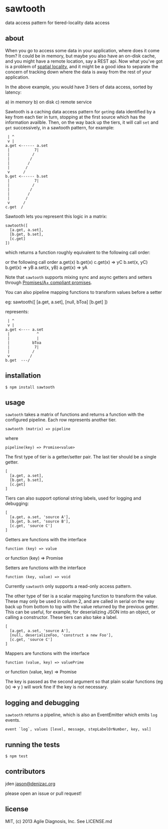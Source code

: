 # sawtooth
data access pattern for tiered-locality data access

## about

When you go to access some data in your application, where does it come from? It could be in memory, but maybe you also have an on-disk cache, and you might have a remote location, say a REST api. Now what you've got is a problem of [spatial locality](http://en.wikipedia.org/wiki/Locality_of_reference), and it might be a good idea to separate the concern of tracking down where the data is away from the rest of your application.

In the above example, you would have 3 tiers of data access, sorted by latency:

a) in memory
b) on disk
c) remote service

Sawtooth is a caching data access pattern for `get`ing data identified by a key from each tier in turn, stopping at the first source which has the information availble. Then, on the way back up the tiers, it will call `set` and `get` successively, in a sawtooth pattern, for example:

     | ^
     v |
    a.get <------ a.set
     |           7|
     |          /
     |         /
     |        /
     |       /
     v      /
    b.get <------ b.set
     |           7|
     |          /
     |         /
     |        /
     |       /
     v      /
    c.get  /

Sawtooth lets you represent this logic in a matrix:

    sawtooth([
      [a.get, a.set],
      [b.get, b.set],
      [c.get]
    ])

which returns a function roughly equivalent to the following call order:

  or the following call order
  a.get(x)
  b.get(x)
  c.get(x)
  => yC
  b.set(x, yC)
  b.get(x)
  => yB
  a.set(x, yB)
  a.get(x)
  => yA

Note that `sawtooth` supports mixing sync and async getters and setters through [Promises/A+ compliant promises](https://github.com/promises-aplus/promises-spec).

You can also pipeline mapping functions to transform values before a setter

  eg:
    sawtooth([
      [a.get, a.set],
      [null, bToa]
      [b.get]
    ])

  represents:

     | ^
     v |
    a.get <---- a.set
     |            ^
     |            |
     |          bToa
     |           7|
     |          /
     v         /
    b.get  ---/

## installation

    $ npm install sawtooth

## usage

`sawtooth` takes a matrix of functions and returns a function with the configured pipeline. Each row represents another tier.

    sawtooth (matrix) => pipeline

where

    pipeline(key) => Promise<value>

The first type of tier is a getter/setter pair. The last tier should be a single getter.

    [
      [a.get, a.set],
      [b.get, b.set],
      [c.get]
    ]

Tiers can also support optional string labels, used for logging and debugging:

    [
      [a.get, a.set, 'source A'],
      [b.get, b.set, 'source B'],
      [c.get, 'source C']
    ]

Getters are functions with the interface

    function (key) => value
or
    function (key) => Promise<value>

Setters are functions with the interface

    function (key, value) => void

Currently `sawtooth` only supports a read-only access pattern.

The other type of tier is a scalar mapping function to transform the value. These may only be used in column 2, and are called in serial on the way back up from bottom to top with the value returned by the previous getter. This can be useful, for example, for deserializing JSON into an object, or calling a constructor. These tiers can also take a label.

    [
      [a.get, a.set, 'source A'],
      [null, deserializeFoo, 'construct a new Foo'],
      [c.get, 'source C']
    ]

Mappers are functions with the interface

    function (value, key) => valuePrime
or
    function (value, key) => Promise<valuePrime>

The key is passed as the second argument so that plain scalar functions (eg (x) => y ) will work fine if the key is not necessary.

## logging and debugging

`sawtooth` returns a pipeline, which is also an EventEmitter which emits `log` events.

    event `log`, values [level, message, stepLabelOrNumber, key, val]


## running the tests

    $ npm test

## contributors

jden <jason@denizac.org>

please open an issue or pull request!

## license

MIT, (c) 2013 Agile Diagnosis, Inc. See LICENSE.md
